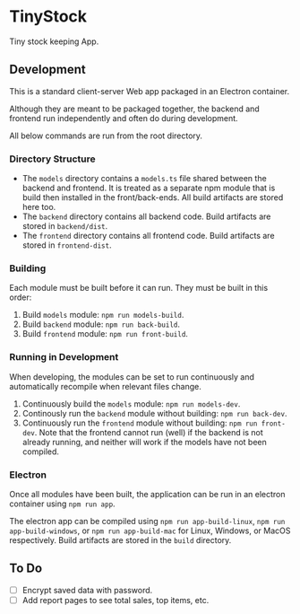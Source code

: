 # TinyStock
Tiny stock keeping App.

## Development
This is a standard client-server Web app packaged in an Electron container.

Although they are meant to be packaged together, the backend and frontend run independently and often do during development.

All below commands are run from the root directory.

### Directory Structure
- The `models` directory contains a `models.ts` file shared between the backend and frontend. It is treated as a separate npm module that is build then installed in the front/back-ends. All build artifacts are stored here too.
- The `backend` directory contains all backend code. Build artifacts are stored in `backend/dist`.
- The `frontend` directory contains all frontend code. Build artifacts are stored in `frontend-dist`.

### Building
Each module must be built before it can run. They must be built in this order:
1. Build `models` module: `npm run models-build`.
2. Build `backend` module: `npm run back-build`.
3. Build `frontend` module: `npm run front-build`.

### Running in Development
When developing, the modules can be set to run continuously and automatically recompile when relevant files change.
1. Continuously build the `models` module: `npm run models-dev`.
2. Continously run the `backend` module without building: `npm run back-dev`.
3. Continuously run the `frontend` module without building: `npm run front-dev`.
Note that the frontend cannot run (well) if the backend is not already running, and neither will work if the models have not been compiled.

### Electron
Once all modules have been built, the application can be run in an electron container using `npm run app`.

The electron app can be compiled using `npm run app-build-linux`, `npm run app-build-windows`, or `npm run app-build-mac` for Linux, Windows, or MacOS respectively. Build artifacts are stored in the `build` directory.

## To Do

- [ ] Encrypt saved data with password.
- [ ] Add report pages to see total sales, top items, etc.